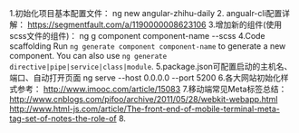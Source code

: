 

1.初始化项目基本配置文件： ng new angular-zhihu-daily
2. angualr-cli配置详解： https://segmentfault.com/a/1190000008623106
3.增加新的组件(使用scss文件的组件)：          ng g component component-name --scss 
4.Code scaffolding
Run `ng generate component component-name` to generate a new component. You can also use `ng generate directive|pipe|service|class|module`.
5.package.json可配置启动的主机名、端口、自动打开页面
ng serve --host 0.0.0.0 --port 5200
6.各大网站初始化样式参考：
http://www.imooc.com/article/15083
7.移动端常见Meta标签总结：
http://www.cnblogs.com/pifoo/archive/2011/05/28/webkit-webapp.html
http://www.html-js.com/article/The-front-end-of-mobile-terminal-meta-tag-set-of-notes-the-role-of
8.
